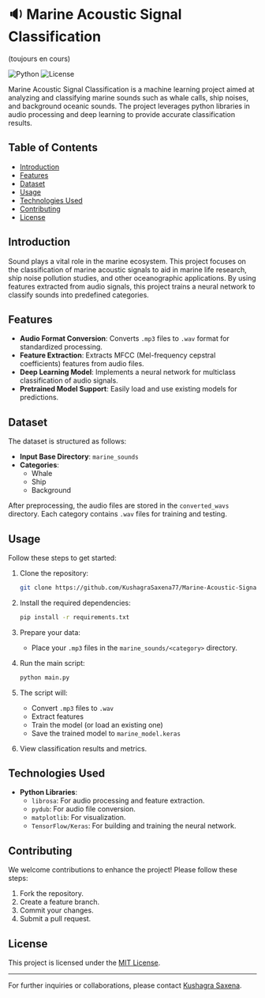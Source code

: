 # 🔉 Marine Acoustic Signal Classification 
(toujours en cours)


![Python](https://img.shields.io/badge/Python-100%25-blue)
![License](https://img.shields.io/badge/License-MIT-green)

Marine Acoustic Signal Classification is a machine learning project aimed at analyzing and classifying marine sounds such as whale calls, ship noises, and background oceanic sounds. The project leverages python libraries in audio processing and deep learning to provide accurate classification results.

## Table of Contents

- [Introduction](#introduction)
- [Features](#features)
- [Dataset](#dataset)
- [Usage](#usage)
- [Technologies Used](#technologies-used)
- [Contributing](#contributing)
- [License](#license)

## Introduction

Sound plays a vital role in the marine ecosystem. This project focuses on the classification of marine acoustic signals to aid in marine life research, ship noise pollution studies, and other oceanographic applications. By using features extracted from audio signals, this project trains a neural network to classify sounds into predefined categories.

## Features

- **Audio Format Conversion**: Converts `.mp3` files to `.wav` format for standardized processing.
- **Feature Extraction**: Extracts MFCC (Mel-frequency cepstral coefficients) features from audio files.
- **Deep Learning Model**: Implements a neural network for multiclass classification of audio signals.
- **Pretrained Model Support**: Easily load and use existing models for predictions.

## Dataset

The dataset is structured as follows:

- **Input Base Directory**: `marine_sounds`
- **Categories**: 
  - Whale
  - Ship
  - Background

After preprocessing, the audio files are stored in the `converted_wavs` directory. Each category contains `.wav` files for training and testing.

## Usage

Follow these steps to get started:

1. Clone the repository:
   ```bash
   git clone https://github.com/KushagraSaxena77/Marine-Acoustic-Signal-Classification.git
   ```

2. Install the required dependencies:
   ```bash
   pip install -r requirements.txt
   ```

3. Prepare your data:
   - Place your `.mp3` files in the `marine_sounds/<category>` directory.

4. Run the main script:
   ```bash
   python main.py
   ```

5. The script will:
   - Convert `.mp3` files to `.wav`
   - Extract features
   - Train the model (or load an existing one)
   - Save the trained model to `marine_model.keras`

6. View classification results and metrics.

## Technologies Used

- **Python Libraries**:
  - `librosa`: For audio processing and feature extraction.
  - `pydub`: For audio file conversion.
  - `matplotlib`: For visualization.
  - `TensorFlow/Keras`: For building and training the neural network.

## Contributing

We welcome contributions to enhance the project! Please follow these steps:

1. Fork the repository.
2. Create a feature branch.
3. Commit your changes.
4. Submit a pull request.

## License

This project is licensed under the [MIT License](LICENSE).

---

For further inquiries or collaborations, please contact [Kushagra Saxena](https://github.com/KushagraSaxena77).
